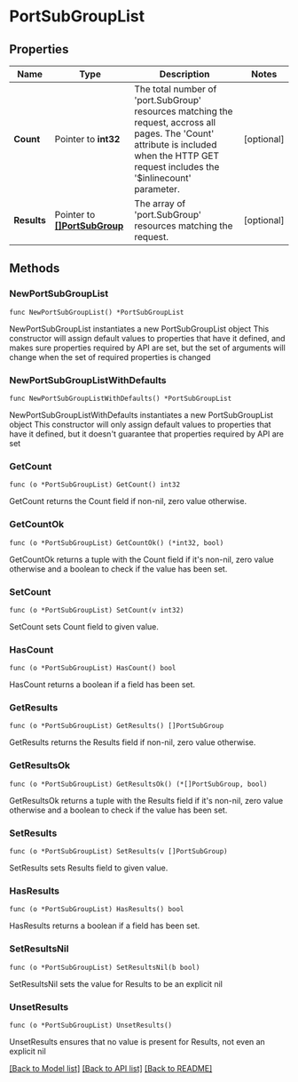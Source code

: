 # PortSubGroupList

## Properties

Name | Type | Description | Notes
------------ | ------------- | ------------- | -------------
**Count** | Pointer to **int32** | The total number of &#39;port.SubGroup&#39; resources matching the request, accross all pages. The &#39;Count&#39; attribute is included when the HTTP GET request includes the &#39;$inlinecount&#39; parameter. | [optional] 
**Results** | Pointer to [**[]PortSubGroup**](PortSubGroup.md) | The array of &#39;port.SubGroup&#39; resources matching the request. | [optional] 

## Methods

### NewPortSubGroupList

`func NewPortSubGroupList() *PortSubGroupList`

NewPortSubGroupList instantiates a new PortSubGroupList object
This constructor will assign default values to properties that have it defined,
and makes sure properties required by API are set, but the set of arguments
will change when the set of required properties is changed

### NewPortSubGroupListWithDefaults

`func NewPortSubGroupListWithDefaults() *PortSubGroupList`

NewPortSubGroupListWithDefaults instantiates a new PortSubGroupList object
This constructor will only assign default values to properties that have it defined,
but it doesn't guarantee that properties required by API are set

### GetCount

`func (o *PortSubGroupList) GetCount() int32`

GetCount returns the Count field if non-nil, zero value otherwise.

### GetCountOk

`func (o *PortSubGroupList) GetCountOk() (*int32, bool)`

GetCountOk returns a tuple with the Count field if it's non-nil, zero value otherwise
and a boolean to check if the value has been set.

### SetCount

`func (o *PortSubGroupList) SetCount(v int32)`

SetCount sets Count field to given value.

### HasCount

`func (o *PortSubGroupList) HasCount() bool`

HasCount returns a boolean if a field has been set.

### GetResults

`func (o *PortSubGroupList) GetResults() []PortSubGroup`

GetResults returns the Results field if non-nil, zero value otherwise.

### GetResultsOk

`func (o *PortSubGroupList) GetResultsOk() (*[]PortSubGroup, bool)`

GetResultsOk returns a tuple with the Results field if it's non-nil, zero value otherwise
and a boolean to check if the value has been set.

### SetResults

`func (o *PortSubGroupList) SetResults(v []PortSubGroup)`

SetResults sets Results field to given value.

### HasResults

`func (o *PortSubGroupList) HasResults() bool`

HasResults returns a boolean if a field has been set.

### SetResultsNil

`func (o *PortSubGroupList) SetResultsNil(b bool)`

 SetResultsNil sets the value for Results to be an explicit nil

### UnsetResults
`func (o *PortSubGroupList) UnsetResults()`

UnsetResults ensures that no value is present for Results, not even an explicit nil

[[Back to Model list]](../README.md#documentation-for-models) [[Back to API list]](../README.md#documentation-for-api-endpoints) [[Back to README]](../README.md)


